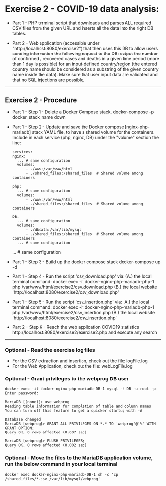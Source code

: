 # Exercise 2 - COVID-19 data analysis:
- Part 1 - PHP terminal script that downloads and parses ALL required CSV files from the given URL and inserts all the data into the right DB tables.

- Part 2 - Web application (accessible under "http://localhost:8080/exercise2") that then uses this DB to allow users sending information the following request to the DB: output the number of confirmed / recovered cases and deaths in a given time period (more than 1 day is possible) for an input-defined country/region (the entered country name should be considered as a substring of the given country name inside the data). Make sure that user input data are validated and that no SQL injections are possible.
----
## Exercise 2 - Procedure

- Part 1 - Step 1 - Delete a Docker Compose stack.
    docker-compose -p docker_stack_name down

- Part 1 - Step 2 - Update and save the Docker compose [nginx-php-mariadb] stack YAML file, to have a shared volume for the containers. 
	                  Include in each service (php, nginx, DB) under the "volume" section the line:
	
	  services:
      nginx:
        ... # same configuration
        volumes:
            - ./www:/var/www/html
            - ./shared_files:/shared_files  # Shared volume among containers 

      php:
        ... # same configuration 
        volumes:
            - ./www:/var/www/html 
            - ./shared_files:/shared_files  # Shared volume among containers

      DB:
        ... # same configuration 
        volumes:
            - ./dbdata:/var/lib/mysql
            - ./shared_files:/shared_files  # Shared volume among containers
        ... # same configuration 
    
    ... # same configuration 

- Part 1 - Step 3 - Build up the docker compose stack
	  docker-compose up -d

- Part 1 - Step 4 - Run the script 'csv_download.php' via:
  (A.) the local terminal command: docker exec -it docker-nginx-php-mariadb-php-1 php /var/www/html/exercise2/csv_download.php
  (B.) the local website 'http://localhost:8080/exercise2/csv_download.php'

- Part 1 - Step 5 - Run the script 'csv_insertion.php' via:
  (A.) the local terminal command: docker exec -it docker-nginx-php-mariadb-php-1 php /var/www/html/exercise2/csv_insertion.php 
  (B.) the local website 'http://localhost:8080/exercise2/csv_insertion.php'

- Part 2 - Step 6 - Reach the web application COVID19 statistics http://localhost:8080/exercise2/exercise2.php and execute any search


----
### Optional - Read the exercise log files
  - For the CSV extraction and insertion, check out the file: logFile.log
  - For the Web Application, check out the file: webLogFile.log

### Optional - Grant privileges to the webprog DB user
    docker exec -it docker-nginx-php-mariadb-DB-1 mysql -h DB -u root -p   
    Enter password: 

    MariaDB [(none)]> use webprog
    Reading table information for completion of table and column names
    You can turn off this feature to get a quicker startup with -A

    Database changed
    MariaDB [webprog]> GRANT ALL PRIVILEGES ON *.* TO 'webprog'@'%' WITH GRANT OPTION;
    Query OK, 0 rows affected (0.007 sec)

    MariaDB [webprog]> FLUSH PRIVILEGES;
    Query OK, 0 rows affected (0.002 sec)

### Optional - Move the files to the MariaDB application volume, run the below command in your local terminal
    docker exec docker-nginx-php-mariadb-DB-1 sh -c 'cp /shared_files/*.csv /var/lib/mysql/webprog'

